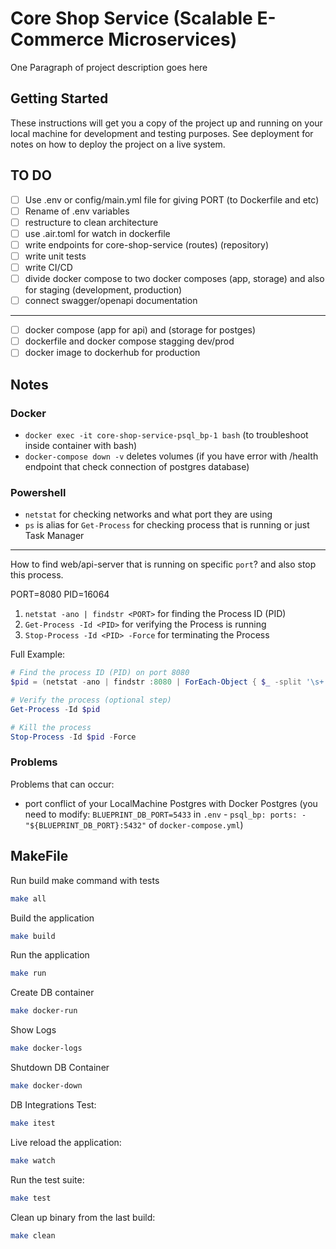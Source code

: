# Core Shop Service (Scalable E-Commerce Microservices)

One Paragraph of project description goes here

## Getting Started

These instructions will get you a copy of the project up and running on your local machine for development and testing purposes. See deployment for notes on how to deploy the project on a live system.

## TO DO

- [ ] Use .env or config/main.yml file for giving PORT (to Dockerfile and etc)
- [ ] Rename of .env variables
- [ ] restructure to clean architecture
- [ ] use .air.toml for watch in dockerfile
- [ ] write endpoints for core-shop-service (routes) (repository)
- [ ] write unit tests
- [ ] write CI/CD
- [ ] divide docker compose to two docker composes (app, storage) and also for staging (development, production)
- [ ] connect swagger/openapi documentation

---

- [ ] docker compose (app for api) and (storage for postges)
- [ ] dockerfile and docker compose stagging dev/prod
- [ ] docker image to dockerhub for production

## Notes

### Docker

- `docker exec -it core-shop-service-psql_bp-1 bash` (to troubleshoot inside container with bash)
- `docker-compose down -v` deletes volumes (if you have error with /health endpoint that check connection of postgres database)

### Powershell

- `netstat` for checking networks and what port they are using
- `ps` is alias for `Get-Process` for checking process that is running or just Task Manager

---

How to find web/api-server that is running on specific `port`? and also stop this process.

PORT=8080
PID=16064

1. `netstat -ano | findstr <PORT>` for finding the Process ID (PID)
2. `Get-Process -Id <PID>` for verifying the Process is running
3. `Stop-Process -Id <PID> -Force` for terminating the Process

Full Example:

```powershell
# Find the process ID (PID) on port 8080
$pid = (netstat -ano | findstr :8080 | ForEach-Object { $_ -split '\s+' })[-1]

# Verify the process (optional step)
Get-Process -Id $pid

# Kill the process
Stop-Process -Id $pid -Force
```

### Problems

Problems that can occur:

- port conflict of your LocalMachine Postgres with Docker Postgres (you need to modify: `BLUEPRINT_DB_PORT=5433` in `.env` - `psql_bp: ports: - "${BLUEPRINT_DB_PORT}:5432"` of `docker-compose.yml`)

## MakeFile

Run build make command with tests
```bash
make all
```

Build the application
```bash
make build
```

Run the application
```bash
make run
```
Create DB container
```bash
make docker-run
```
Show Logs
```bash
make docker-logs
```

Shutdown DB Container
```bash
make docker-down
```

DB Integrations Test:
```bash
make itest
```

Live reload the application:
```bash
make watch
```

Run the test suite:
```bash
make test
```

Clean up binary from the last build:
```bash
make clean
```
#
